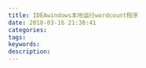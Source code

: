 ```yaml
---
title: IDEAwindows本地运行wordcount程序
date: 2018-03-16 21:38:41
categories:
tags:
keywords:
description:
---
```

